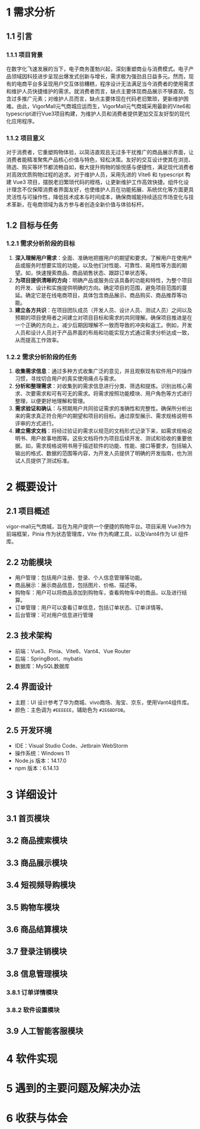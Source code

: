 # 1 需求分析

## 1.1 引言

### 1.1.1 项目背景

在数字化飞速发展的当下，电子商务蓬勃兴起，深刻重塑商业与消费模式。电子产品领域因科技进步呈现出爆发式创新与增长，需求极为强劲且日益多元。然而，现有的电商平台多呈现用户交互体验糟糕，程序设计无法满足当今消费者的使用需求和维护人员快捷维护的需求。就消费者而言，缺点主要体现商品展示不够直观，包含过多推广元素；对维护人员而言，缺点主要体现在代码老旧繁琐，更新维护困难。由此，VigorMall元气商城应运而生，VigorMall元气商城采用最新的Vite6和typescript进行Vue3项目构建，为维护人员和消费者提供更加交互友好型的现代化应用程序。

### 1.1.2 项目意义

对于消费者，它重塑购物体验，以简洁直观且无过多干扰推广的商品展示界面，让消费者能精准聚焦产品核心价值与特色，轻松决策。友好的交互设计使其在浏览、筛选、购买等环节都流畅自如，极大提升购物的愉悦感与便捷性，满足现代消费者对高效优质购物过程的追求。对于维护人员，采用先进的 Vite6 和 typescript 构建 Vue3 项目，摆脱老旧繁琐代码的桎梏，让更新维护工作高效快捷。组件化设计理念不仅保障消费者界面友好，也使维护人员在功能拓展、系统优化等方面更具灵活性与可操作性，降低技术成本与时间成本，确保商城能持续适应市场变化与技术革新，在电商领域为各方参与者创造全新价值与体验标杆。

## 1.2 目标与任务

### 1.2.1 需求分析阶段的目标

1. **深入理解用户需求**：全面、准确地把握用户的期望和要求。了解用户在使用产品或服务时想要实现的功能，以及他们对性能、可靠性、易用性等方面的期望。如，快速搜索商品、商品销售状态、跟踪订单状态等。
2. **为项目提供清晰的方向**：明确产品或服务应该具备的功能和特性，为整个项目的开发、设计和实施提供明确的方向。确定项目的范围，避免项目范围的蔓延。确定它是在线电商项目，具体包含商品展示、商品购买、商品推荐等功能。
3. **建立各方共识**：在项目团队成员（开发人员、设计人员、测试人员）之间以及预期的项目使用者之间建立对项目目标和需求的共同理解。确保项目推进是在一个正确的方向上，减少后期因理解不一致而导致的冲突和返工。例如，开发人员和设计人员对于产品界面的布局和功能实现方式通过需求分析达成一致，从而提高工作效率。

### 1.2.2 需求分析阶段的任务

1. **收集需求信息**：通过多种方式收集广泛的意见，并且观察现有软件用户的操作习惯，寻找切合用户的真实使用痛点与需求。
2. **分析和整理需求**：对收集到的需求信息进行分类、筛选和提炼。识别出核心需求、次要需求和可有可无的需求。将需求按照功能模块、用户角色等方式进行整理，以便更好地理解和管理。
3. **需求验证和确认**：与预期用户共同验证需求的准确性和完整性。确保所分析出来的需求真正符合用户的期望和项目的目标。通过原型展示、需求规格说明书评审的方式进行。
4. **建立需求文档**：将经过验证的需求以规范的文档形式记录下来，如需求规格说明书、用户故事地图等。这些文档将作为项目后续开发、测试和验收的重要依据。如，需求规格说明书用于描述软件的功能、性能、接口等要求，包括输入输出的格式、数据的范围等内容，为开发人员提供了明确的开发指南，也为测试人员提供了测试标准。

# 2 概要设计

## 2.1 项目概述
vigor-mall元气商城，旨在为用户提供一个便捷的购物平台。项目采用 Vue3作为前端框架，Pinia 作为状态管理库，Vite 作为构建工具，以及Vant4作为 UI 组件库。
## 2.2 功能模块
- 用户管理：包括用户注册、登录、个人信息管理等功能。
- 商品展示：展示商品信息，包括图片、价格、描述等。
- 购物车：用户可以将商品添加到购物车，查看购物车中的商品，以及进行结算。
- 订单管理：用户可以查看订单信息，包括订单状态、订单详情等。
- 后台管理：可对用户信息进行管理

## 2.3 技术架构
- 前端：Vue3、Pinia、Vite6、Vant4、Vue Router
- 后端：SpringBoot、mybatis
- 数据库：MySQL数据库

## 2.4 界面设计
- 主题：UI 设计参考了华为商城、vivo商场、淘宝、京东，使用Vant4组件库。
- 颜色：主色调为 `#EEEEEE`，辅助色为 `#2E6BDFDB`。

## 2.5 开发环境
- IDE：Visual Studio Code、Jetbrain WebStorm
- 操作系统：Windows 11
- Node.js 版本：14.17.0
- npm 版本：6.14.13

# 3 详细设计

## 3.1 首页模块

## 3.2 商品搜索模块

## 3.3 商品展示模块

## 3.4 短视频导购模块

## 3.5 购物车模块

## 3.6 商品结算模块

## 3.7 登录注销模块

## 3.8 信息管理模块

### 3.8.1 订单详情模块

### 3.8.2 软件设置模块

## 3.9 人工智能客服模块



# 4 软件实现



# 5 遇到的主要问题及解决办法



# 6 收获与体会